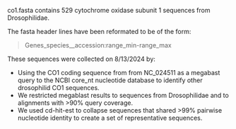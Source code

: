 co1.fasta contains 529 cytochrome oxidase subunit 1 sequences from Drosophilidae.  

The fasta header lines have been reformated to be of the form:

>Genes_species__accession:range_min-range_max

These sequences were collected on 8/13/2024 by:

- Using the CO1 coding sequence from from NC_024511 as a megabast query to the NCBI core_nt nucleotide database to identify other drosophilid CO1 sequences.  
- We restricted megablast results to sequences from Drosophilidae and to alignments with >90% query coverage.  
- We used cd-hit-est to collapse sequences that shared >99% pairwise nucleotide identity to create a set of representative sequences. 
